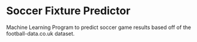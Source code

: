 # Soccer Fixture Predictor
Machine Learning Program to predict soccer game results based off of the football-data.co.uk dataset.
